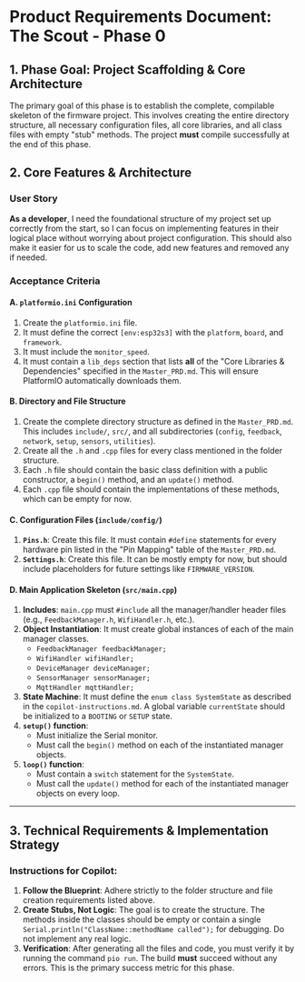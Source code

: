 # Product Requirements Document: The Scout - Phase 0

## 1. Phase Goal: Project Scaffolding & Core Architecture

The primary goal of this phase is to establish the complete, compilable skeleton of the firmware project. This involves creating the entire directory structure, all necessary configuration files, all core libraries, and all class files with empty "stub" methods. The project **must** compile successfully at the end of this phase.

## 2. Core Features & Architecture

### User Story
**As a developer**, I need the foundational structure of my project set up correctly from the start, so I can focus on implementing features in their logical place without worrying about project configuration. This should also make it easier for us to scale the code, add new features and removed any if needed.

### Acceptance Criteria

#### A. `platformio.ini` Configuration
1.  Create the `platformio.ini` file.
2.  It must define the correct `[env:esp32s3]` with the `platform`, `board`, and `framework`.
3.  It must include the `monitor_speed`.
4.  It must contain a `lib_deps` section that lists **all** of the "Core Libraries & Dependencies" specified in the `Master_PRD.md`. This will ensure PlatformIO automatically downloads them.

#### B. Directory and File Structure
1.  Create the complete directory structure as defined in the `Master_PRD.md`. This includes `include/`, `src/`, and all subdirectories (`config`, `feedback`, `network`, `setup`, `sensors`, `utilities`).
2.  Create all the `.h` and `.cpp` files for every class mentioned in the folder structure.
3.  Each `.h` file should contain the basic class definition with a public constructor, a `begin()` method, and an `update()` method.
4.  Each `.cpp` file should contain the implementations of these methods, which can be empty for now.

#### C. Configuration Files (`include/config/`)
1.  **`Pins.h`**: Create this file. It must contain `#define` statements for every hardware pin listed in the "Pin Mapping" table of the `Master_PRD.md`.
2.  **`Settings.h`**: Create this file. It can be mostly empty for now, but should include placeholders for future settings like `FIRMWARE_VERSION`.

#### D. Main Application Skeleton (`src/main.cpp`)
1.  **Includes**: `main.cpp` must `#include` all the manager/handler header files (e.g., `FeedbackManager.h`, `WifiHandler.h`, etc.).
2.  **Object Instantiation**: It must create global instances of each of the main manager classes.
    * `FeedbackManager feedbackManager;`
    * `WifiHandler wifiHandler;`
    * `DeviceManager deviceManager;`
    * `SensorManager sensorManager;`
    * `MqttHandler mqttHandler;`
3.  **State Machine**: It must define the `enum class SystemState` as described in the `copilot-instructions.md`. A global variable `currentState` should be initialized to a `BOOTING` or `SETUP` state.
4.  **`setup()` function**:
    * Must initialize the Serial monitor.
    * Must call the `begin()` method on each of the instantiated manager objects.
5.  **`loop()` function**:
    * Must contain a `switch` statement for the `SystemState`.
    * Must call the `update()` method for each of the instantiated manager objects on every loop.

---

## 3. Technical Requirements & Implementation Strategy

### Instructions for Copilot:
1.  **Follow the Blueprint**: Adhere strictly to the folder structure and file creation requirements listed above.
2.  **Create Stubs, Not Logic**: The goal is to create the structure. The methods inside the classes should be empty or contain a single `Serial.println("ClassName::methodName called");` for debugging. Do not implement any real logic.
3.  **Verification**: After generating all the files and code, you must verify it by running the command `pio run`. The build **must** succeed without any errors. This is the primary success metric for this phase.